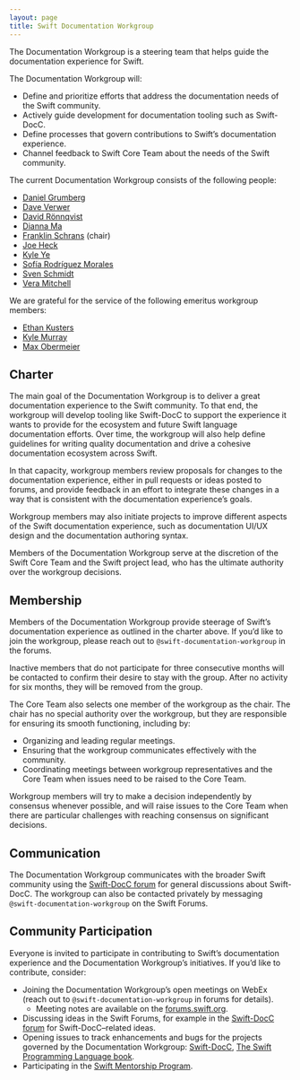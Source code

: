 ```yaml
---
layout: page
title: Swift Documentation Workgroup
---
```


The Documentation Workgroup is a steering team that helps guide the
documentation experience for Swift.

The Documentation Workgroup will:

* Define and prioritize efforts that address the documentation needs of the
  Swift community.
* Actively guide development for documentation tooling such as Swift-DocC.
* Define processes that govern contributions to Swift’s documentation
  experience.
* Channel feedback to Swift Core Team about the needs of the Swift community.

The current Documentation Workgroup consists of the following people:

* [Daniel Grumberg](https://github.com/daniel-grumberg)
* [Dave Verwer](https://github.com/daveverwer)
* [David Rönnqvist](https://github.com/d-ronnqvist)
* [Dianna Ma](https://github.com/tayloraswift)
* [Franklin Schrans](https://github.com/franklinsch) (chair)
* [Joe Heck](https://github.com/heckj)
* [Kyle Ye](https://github.com/Kyle-Ye)
* [Sofía Rodríguez Morales](https://github.com/sofiaromorales)
* [Sven Schmidt](https://github.com/finestructure)
* [Vera Mitchell](https://github.com/QuietMisdreavus)

We are grateful for the service of the following emeritus workgroup members:

* [Ethan Kusters](https://github.com/ethan-kusters)
* [Kyle Murray](https://github.com/krilnon)
* [Max Obermeier](https://github.com/theMomax)

## Charter

The main goal of the Documentation Workgroup is to deliver a great
documentation experience to the Swift community. To that end, the workgroup
will develop tooling like Swift-DocC to support the experience it wants to
provide for the ecosystem and future Swift language documentation efforts. Over
time, the workgroup will also help define guidelines for writing quality
documentation and drive a cohesive documentation ecosystem across Swift.

In that capacity, workgroup members review proposals for changes to the
documentation experience, either in pull requests or ideas posted to forums,
and provide feedback in an effort to integrate these changes in a way that is
consistent with the documentation experience’s goals.

Workgroup members may also initiate projects to improve different aspects of
the Swift documentation experience, such as documentation UI/UX
design and the documentation authoring syntax.

Members of the Documentation Workgroup serve at the discretion of the Swift
Core Team and the Swift project lead, who has the ultimate authority over the
workgroup decisions.

## Membership

Members of the Documentation Workgroup provide steerage of Swift’s
documentation experience as outlined in the charter above. If you’d like to
join the workgroup, please reach out to `@swift-documentation-workgroup` in the
forums.

Inactive members that do not participate for three consecutive months will be
contacted to confirm their desire to stay with the group. After no activity for
six months, they will be removed from the group.

The Core Team also selects one member of the workgroup as the chair. The chair
has no special authority over the workgroup, but they are responsible for
ensuring its smooth functioning, including by:

* Organizing and leading regular meetings.
* Ensuring that the workgroup communicates effectively with the community.
* Coordinating meetings between workgroup representatives and the Core Team
  when issues need to be raised to the Core Team.

Workgroup members will try to make a decision independently by consensus
whenever possible, and will raise issues to the Core Team when there are particular
challenges with reaching consensus on significant decisions.

## Communication

The Documentation Workgroup communicates with the broader Swift community using
the [Swift-DocC forum](https://forums.swift.org/c/development/swift-docc) for
general discussions about Swift-DocC. The workgroup can also be contacted
privately by messaging `@swift-documentation-workgroup` on the Swift Forums.

## Community Participation

Everyone is invited to participate in contributing to Swift’s documentation
experience and the Documentation Workgroup’s initiatives. If you’d like to
contribute, consider:

* Joining the Documentation Workgroup’s open meetings on WebEx (reach out to
    `@swift-documentation-workgroup` in forums for details).
   * Meeting notes are available on the [forums.swift.org](https://forums.swift.org/c/swift-documentation/workgroup-updates/93).
* Discussing ideas in the Swift Forums, for example in the [Swift-DocC
  forum](https://forums.swift.org/c/development/swift-docc) for
  Swift-DocC–related ideas.
* Opening issues to track enhancements and bugs for the projects governed by the Documentation Workgroup:
  [Swift-DocC](https://github.com/swiftlang/swift-docc/issues), [The Swift Programming Language book](https://github.com/apple/swift-book/issues).
* Participating in the [Swift Mentorship
  Program](/mentorship).
